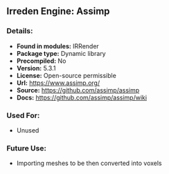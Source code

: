 ## Irreden Engine: Assimp

### Details:
-   **Found in modules:** IRRender
-   **Package type:** Dynamic library
-   **Precompiled:** No
-   **Version:** 5.3.1
-   **License:** Open-source permissible
-   **Url:** https://www.assimp.org/
-   **Source:** https://github.com/assimp/assimp
-   **Docs:** https://github.com/assimp/assimp/wiki

### Used For:
-   Unused

### Future Use:
-   Importing meshes to be then converted into voxels
